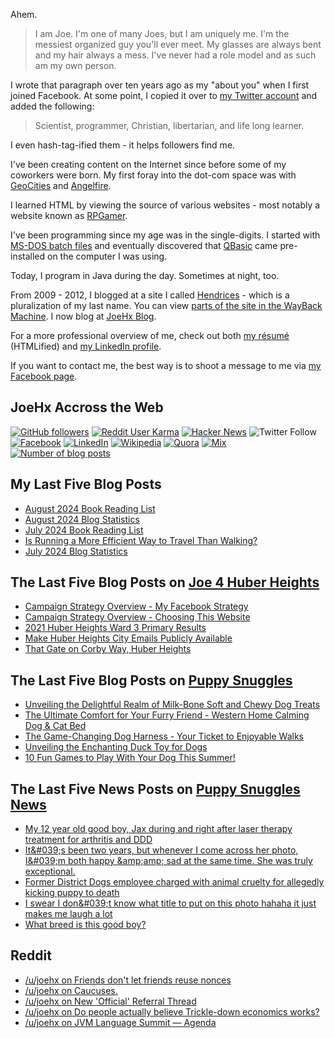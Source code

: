 Ahem.

> I am Joe. I'm one of many Joes, but I am uniquely me. I'm the messiest organized guy you'll ever meet. My glasses are always bent and my hair always a mess. I've never had a role model and as such am my own person.

I wrote that paragraph over ten years ago as my "about you" when I first joined Facebook. At some point, I copied it over to [my Twitter account](https://twitter.com/JoeHxBlog) and added the following:

> Scientist, programmer, Christian, libertarian, and life long learner.

I even hash-tag-ified them - it helps followers find me.

I've been creating content on the Internet since before some of my coworkers were born. My first foray into the dot-com space was with [GeoCities](https://en.wikipedia.org/wiki/Yahoo!_GeoCities) and [Angelfire](https://en.wikipedia.org/wiki/Angelfire).

I learned HTML by viewing the source of various websites - most notably a website known as [RPGamer](https://rpgamer.com/).

I've been programming since my age was in the single-digits. I started with [MS-DOS batch files](https://en.wikipedia.org/wiki/Batch_file) and eventually discovered that [QBasic](https://en.wikipedia.org/wiki/QBasic) came pre-installed on the computer I was using.

Today, I program in Java during the day. Sometimes at night, too.

From 2009 - 2012, I blogged at a site I called [Hendrices](https://www.facebook.com/Hendricescom/) - which is a pluralization of my last name. You can view [parts of the site in the WayBack Machine](https://web.archive.org/web/20090731115109/http://www.hendrices.com/). I now blog at [JoeHx Blog](https://www.joehxblog.com/).

For a more professional overview of me, check out both [my r&eacute;sum&eacute;](https://www.joehxblog.com/resume/) (HTMLified) and [my LinkedIn profile](https://www.linkedin.com/in/joehx/).

If you want to contact me, the best way is to shoot a message to me via [my Facebook page](https://www.facebook.com/JoeHxBlog/).

## JoeHx Accross the Web

[![GitHub followers](https://img.shields.io/github/followers/hendrixjoseph?label=GitHub&style=for-the-badge&logo=github)](https://github.com/hendrixjoseph)
[![Reddit User Karma](https://img.shields.io/reddit/user-karma/combined/joehx?label=Reddit&style=for-the-badge&logo=reddit)](https://www.reddit.com/user/joehx/)
[![Hacker News](https://img.shields.io/badge/dynamic/json?label=hacker+news&query=%24.karma&url=https%3A%2F%2Fhacker-news.firebaseio.com%2Fv0%2Fuser%2Fjoehx2.json&color=ff6600&style=for-the-badge&logo=y-combinator)](https://news.ycombinator.com/user?id=joehx2)
![Twitter Follow](https://img.shields.io/twitter/follow/JoeHxBlog?label=Twitter&style=for-the-badge&logo=twitter&color=1da1f2)
[![Facebook](https://img.shields.io/static/v1?label=FACEBOOK&message=137%20LIKES&color=3b5998&style=for-the-badge&logo=facebook)](https://www.facebook.com/JoeHxBlog)
[![LinkedIn](https://img.shields.io/static/v1?label=linkedin&message=193%20connections&color=2867b2&style=for-the-badge&logo=linkedin)](https://www.linkedin.com/in/joehx)
[![Wikipedia](https://img.shields.io/badge/dynamic/xml?label=wikipedia&query=%2F%2F%2A%5B%40id%3D%22general-stats%22%5D%2Fdiv%2Fdiv%2Fdiv%5B1%5D%2Ftable%2Ftbody%2Ftr%5B11%5D%2Ftd%5B2%5D%2Fstrong&suffix=%20edits&url=https%3A%2F%2Fxtools.wmflabs.org%2Fec%2Fen.wikipedia.org%2FHendrixjoseph&style=for-the-badge&logo=wikipedia&color=9f9f9f)](https://en.wikipedia.org/wiki/User:Hendrixjoseph)
[![Quora](https://img.shields.io/static/v1?label=quora&message=110%20followers&color=b92b27&style=for-the-badge&logo=quora&logoColor=b92b27)](https://www.quora.com/profile/Joseph-Hendrix)
[![Mix](https://img.shields.io/static/v1?label=mix&message=14k%20followers&color=ff8126&style=for-the-badge&logo=mix&logoColor=ff8126)](https://mix.com/joehx)
[![Number of blog posts](https://img.shields.io/endpoint?style=for-the-badge&url=https%3A%2F%2Fwww.joehxblog.com%2Fdata%2Fnumposts.json)](https://www.joehxblog.com/)

## My Last Five Blog Posts

<!-- JOEHXBLOG:START -->
- [August 2024 Book Reading List](https://www.joehxblog.com/august-2024-book-reading-list/)
- [August 2024 Blog Statistics](https://www.joehxblog.com/august-2024-blog-statistics/)
- [July 2024 Book Reading List](https://www.joehxblog.com/july-2024-book-reading-list/)
- [Is Running a More Efficient Way to Travel Than Walking?](https://www.joehxblog.com/is-running-a-more-efficient-way-to-travel-than-walking/)
- [July 2024 Blog Statistics](https://www.joehxblog.com/july-2024-blog-statistics/)
<!-- JOEHXBLOG:END -->

## The Last Five Blog Posts on [Joe 4 Huber Heights](https://www.joe4huberheights.com/)

<!-- JOE4HUBERHEIGHTS:START -->
- [Campaign Strategy Overview - My Facebook Strategy](https://www.joe4huberheights.com/my-facebook-strategy/)
- [Campaign Strategy Overview - Choosing This Website](https://www.joe4huberheights.com/choosing-this-website/)
- [2021 Huber Heights Ward 3 Primary Results](https://www.joe4huberheights.com/2021-huber-heights-primary-results/)
- [Make Huber Heights City Emails Publicly Available](https://www.joe4huberheights.com/make-huber-heights-city-emails-publicly-available/)
- [That Gate on Corby Way, Huber Heights](https://www.joe4huberheights.com/that-gate-on-corby-way/)
<!-- JOE4HUBERHEIGHTS:END -->

## The Last Five Blog Posts on [Puppy Snuggles](https://www.puppy-snuggles.com/)

<!-- PUPPY-SNUGGLES:START -->
- [Unveiling the Delightful Realm of Milk-Bone Soft and Chewy Dog Treats](https://www.puppy-snuggles.com/blog/unveiling-the-delightful-realm-of-milk-bone-soft-and-chewy-dog-treats/)
- [The Ultimate Comfort for Your Furry Friend - Western Home Calming Dog &amp; Cat Bed](https://www.puppy-snuggles.com/blog/the-ultimate-comfort-for-your-furry-friend-western-home-calming-dog-and-cat-bed/)
- [The Game-Changing Dog Harness - Your Ticket to Enjoyable Walks](https://www.puppy-snuggles.com/blog/the-game-changing-dog-harness-your-ticket-to-enjoyable-walks/)
- [Unveiling the Enchanting Duck Toy for Dogs](https://www.puppy-snuggles.com/blog/unveiling-the-enchanting-duck-toy-for-dogs/)
- [10 Fun Games to Play With Your Dog This Summer!](https://www.puppy-snuggles.com/blog/10-fun-games-to-play-with-your-dog-this-summer/)
<!-- PUPPY-SNUGGLES:END -->

## The Last Five News Posts on [Puppy Snuggles News](https://news.puppy-snuggles.com/)

<!-- PUPPY-SNUGGLES-NEWS:START -->
- [My 12 year old good boy, Jax during and right after laser therapy treatment for arthritis and DDD](https://news.puppy-snuggles.com/65062862/my-12-year-old-good-boy-jax-during-and-right-after-laser-therapy-treatment-for-arthritis-and-ddd)
- [It&amp;#039;s been two years, but whenever I come across her photo, I&amp;#039;m both happy &amp;amp;amp; sad at the same time. She was truly exceptional.](https://news.puppy-snuggles.com/65062856/its-been-two-years-but-whenever-i-come-across-her-photo-im-both-happy-amp-sad-at-the-same-time-she-was-truly-exceptional)
- [Former District Dogs employee charged with animal cruelty for allegedly kicking puppy to death](https://news.puppy-snuggles.com/63616861/former-district-dogs-employee-charged-with-animal-cruelty-for-allegedly-kicking-puppy-to-death)
- [I swear I don&amp;#039;t know what title to put on this photo hahaha it just makes me laugh a lot](https://news.puppy-snuggles.com/62356785/i-swear-i-dont-know-what-title-to-put-on-this-photo-hahaha-it-just-makes-me-laugh-a-lot)
- [What breed is this good boy?](https://news.puppy-snuggles.com/58093972/what-breed-is-this-good-boy)
<!-- PUPPY-SNUGGLES-NEWS:END -->

## Reddit

<!-- REDDIT:START -->
- [/u/joehx on Friends don&#39;t let friends reuse nonces](https://www.reddit.com/r/programming/comments/1fgte64/friends_dont_let_friends_reuse_nonces/ln5rxiu/)
- [/u/joehx on Caucuses.](https://www.reddit.com/r/LibertarianPartyUSA/comments/1exjv4e/caucuses/ljapzjw/)
- [/u/joehx on New &#39;Official&#39; Referral Thread](https://www.reddit.com/r/CapitalOne_/comments/1ew7oht/new_official_referral_thread/lj130zs/)
- [/u/joehx on Do people actually believe Trickle-down economics works?](https://www.reddit.com/r/ask/comments/1ejtdr9/do_people_actually_believe_trickledown_economics/lgg5dio/)
- [/u/joehx on JVM Language Summit — Agenda](https://www.reddit.com/r/java/comments/1ejft8r/jvm_language_summit_agenda/lgdrw96/)
<!-- REDDIT:END -->
